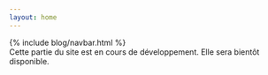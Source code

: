 ```yaml
---
layout: home
---
```


<div class="container py-5">
  <div class="row g-3">
    <div class="col-md-5 col-lg-4 col-xxl-3">
      <div class="border rounded overflow-hidden">
        {% include blog/navbar.html %}
      </div>
    </div>
    <div class="col">
      <div class="alert alert-warning">
        <div class="row g-2">
          <div class="col-auto">
            <i class="fa-solid fa-exclamation-triangle"></i>
          </div>
          <div class="col">
            Cette partie du site est en cours de développement. Elle sera bientôt disponible.
          </div>
        </div>
      </div>
    </div>
  </div>
</div>
